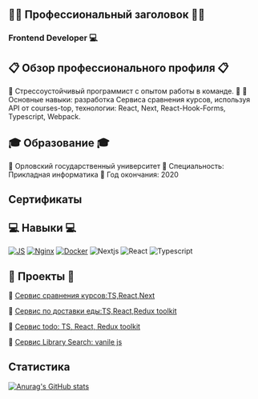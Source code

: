 ## 👨‍💼 Профессиональный заголовок 👨‍💼
### Frontend Developer 💻

## 📋 Обзор профессионального профиля 📋
🔹 Стрессоустойчивый программист с опытом работы в команде. 🚀
🔹 Основные навыки: разработка Сервиса сравнения курсов, используя API от courses-top, технологии: React, Next, React-Hook-Forms, Typescript, Webpack. 

## 🎓 Образование 🎓
🔸 Орловский государственный университет
🔸 Специальность: Прикладная информатика
🔸 Год окончания: 2020
## Сертификаты
## 💻 Навыки 💻
[![JS](https://img.shields.io/badge/-JS-F7DF1E?logo=javascript&style=flat-square&logoColor=black)](https://developer.mozilla.org/en-US/docs/Web/JavaScript)
[![Nginx](https://img.shields.io/badge/-Nginx-269539?logo=nginx&style=flat-square&logoColor=white)](https://nginx.org/)
[![Docker](https://img.shields.io/badge/-Docker-2496ED?logo=docker&style=flat-square&logoColor=white)](https://www.docker.com/)
![Nextjs](https://img.shields.io/badge/-Nextjs-2496ED?style=flat-square&logo=nextjs&logoColor=black&link=https%3A%2F%2Fnextjs.org%2F)
![React](https://img.shields.io/badge/-React-718185?style=flat-square&logo=react&logoColor=black&link=https%3A%2F%2Freact.dev%2F)
![Typescript](https://img.shields.io/badge/-typescript-2496ED?style=flat-square&logo=TS&logoColor=black)



## 🚀 Проекты 🚀
🔸 [Сервис сравнения курсов:TS,React,Next](https://github.com/Ramiras123/top-nextjs)

🔸 [Сервис по доставки еды:TS,React,Redux toolkit](https://github.com/Ramiras123/delivery-app)

🔸 [Сервис todo: TS, React, Redux toolkit](https://github.com/Ramiras123/todo)

🔸 [Сервис Library Search: vanile js](https://github.com/Ramiras123/library_project)


## Статистика
[![Anurag's GitHub stats](https://github-readme-stats.vercel.app/api?username=Ramiras123&count_private=true&show_icons=true)](https://github.com/anuraghazra/github-readme-stats)
